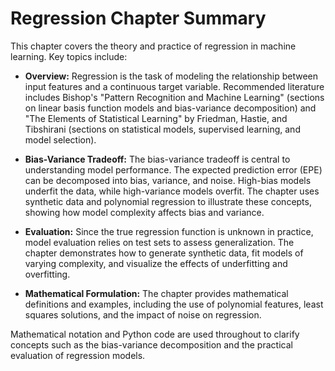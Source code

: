 # Regression Chapter Summary

This chapter covers the theory and practice of regression in machine learning. Key topics include:

- **Overview:** Regression is the task of modeling the relationship between input features and a continuous target variable. Recommended literature includes Bishop's "Pattern Recognition and Machine Learning" (sections on linear basis function models and bias-variance decomposition) and "The Elements of Statistical Learning" by Friedman, Hastie, and Tibshirani (sections on statistical models, supervised learning, and model selection).

- **Bias-Variance Tradeoff:** The bias-variance tradeoff is central to understanding model performance. The expected prediction error (EPE) can be decomposed into bias, variance, and noise. High-bias models underfit the data, while high-variance models overfit. The chapter uses synthetic data and polynomial regression to illustrate these concepts, showing how model complexity affects bias and variance.

- **Evaluation:** Since the true regression function is unknown in practice, model evaluation relies on test sets to assess generalization. The chapter demonstrates how to generate synthetic data, fit models of varying complexity, and visualize the effects of underfitting and overfitting.

- **Mathematical Formulation:** The chapter provides mathematical definitions and examples, including the use of polynomial features, least squares solutions, and the impact of noise on regression.

Mathematical notation and Python code are used throughout to clarify concepts such as the bias-variance decomposition and the practical evaluation of regression models.
